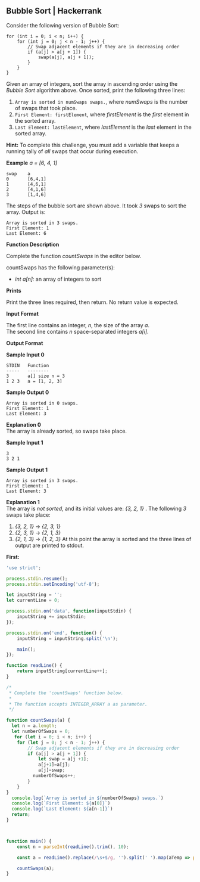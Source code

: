 ## Bubble Sort | Hackerrank
Consider the following version of Bubble Sort:

    for (int i = 0; i < n; i++) {
	    for (int j = 0; j < n - 1; j++) {
	        // Swap adjacent elements if they are in decreasing order
	        if (a[j] > a[j + 1]) {
	            swap(a[j], a[j + 1]);
	        }
	    }
	}

Given an array of integers, sort the array in ascending order using the  _Bubble Sort_  algorithm above. Once sorted, print the following three lines:

1.  `Array is sorted in numSwaps swaps.`, where _numSwaps_ is the number of swaps that took place.
2.  `First Element: firstElement`, where  _firstElement_ is the _first_ element in the sorted array.
3.  `Last Element: lastElement`, where  _lastElement_  is the  _last_  element in the sorted array.

**Hint:**  To complete this challenge, you must add a variable that keeps a running tally of  _all_  swaps that occur during execution.

**Example**
_a = [6, 4, 1]_

```
swap    a       
0       [6,4,1]
1       [4,6,1]
2       [4,1,6]
3       [1,4,6]
```
The steps of the bubble sort are shown above. It took _3_ swaps to sort the array. Output is:
```
Array is sorted in 3 swaps.  
First Element: 1  
Last Element: 6
```
**Function Description**

Complete the function  _countSwaps_  in the editor below.

countSwaps has the following parameter(s):

-   _int a[n]:_  an array of integers to sort

**Prints**

Print the three lines required, then return. No return value is expected.

**Input Format**

The first line contains an integer,  _n_, the size of the array  _a_.  
The second line contains  _n_ space-separated integers _a[i]_.

**Output Format**

**Sample Input 0**
```
STDIN   Function
-----   --------
3       a[] size n = 3
1 2 3   a = [1, 2, 3]
```
**Sample Output 0**
```
Array is sorted in 0 swaps.
First Element: 1
Last Element: 3
```
**Explanation 0**  
The array is already sorted, so swaps take place.

**Sample Input 1**
```
3
3 2 1
```
**Sample Output 1**
```
Array is sorted in 3 swaps.
First Element: 1
Last Element: 3
```
**Explanation 1**  
The array is  _not sorted_, and its initial values are: _{3, 2, 1}_ . The following  _3_ swaps take place:
1. _{3, 2, 1}_ -> _{2, 3, 1}_ 
2.  _{2, 3, 1}_ -> _{2, 1, 3}_
3.  _{2, 1, 3}_ -> _{1, 2, 3}_
At this point the array is sorted and the three lines of output are printed to stdout.

**First:**
```javascript
'use strict';

process.stdin.resume();
process.stdin.setEncoding('utf-8');

let inputString = '';
let currentLine = 0;

process.stdin.on('data', function(inputStdin) {
    inputString += inputStdin;
});

process.stdin.on('end', function() {
    inputString = inputString.split('\n');

    main();
});

function readLine() {
    return inputString[currentLine++];
}

/*
 * Complete the 'countSwaps' function below.
 *
 * The function accepts INTEGER_ARRAY a as parameter.
 */

function countSwaps(a) {
  let n = a.length;
  let numberOfSwaps = 0;
   for (let i = 0; i < n; i++) {   
    for (let j = 0; j < n - 1; j++) {
        // Swap adjacent elements if they are in decreasing order
        if (a[j] > a[j + 1]) {
            let swap = a[j +1];
            a[j+1]=a[j];
            a[j]=swap;
          numberOfSwaps++;
        }
    }
}
  console.log(`Array is sorted in ${numberOfSwaps} swaps.`)
  console.log(`First Element: ${a[0]}`)
  console.log(`Last Element: ${a[n-1]}`)
  return;
}



function main() {
    const n = parseInt(readLine().trim(), 10);

    const a = readLine().replace(/\s+$/g, '').split(' ').map(aTemp => parseInt(aTemp, 10));

    countSwaps(a);
}
```
